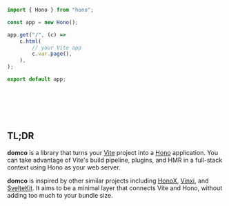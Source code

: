 ```ts
import { Hono } from "hono";

const app = new Hono();

app.get("/", (c) =>
	c.html(
		// your Vite app
		c.var.page(),
	),
);

export default app;
```

<br>
<br>
<br>
<br>

## TL;DR

**domco** is a library that turns your [Vite](https://vitejs.dev) project into a [Hono](https://hono.dev) application. You can take
advantage of Vite's build pipeline, plugins, and HMR in a full-stack
context using Hono as your web server.

**domco** is inspired by other similar projects including [HonoX](https://github.com/honojs/honox), [Vinxi](https://vinxi.vercel.app/), and [SvelteKit](https://kit.svelte.dev). It aims to be a minimal layer that connects Vite and Hono, without adding too much to your bundle size.

